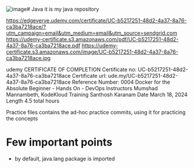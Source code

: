 ![image](https://github.com/user-attachments/assets/ebb04a6a-39ac-4ffd-8d2d-9d1a60987495)# Java
it is my java repository


https://edgeverve.udemy.com/certificate/UC-b5217251-48d2-4a37-8a76-ca3ba7218ace/?utm_campaign=email&utm_medium=email&utm_source=sendgrid.com
https://udemy-certificate.s3.amazonaws.com/pdf/UC-b5217251-48d2-4a37-8a76-ca3ba7218ace.pdf
https://udemy-certificate.s3.amazonaws.com/image/UC-b5217251-48d2-4a37-8a76-ca3ba7218ace.jpg

udemy 
CERTIFICATE OF COMPLETION 
Certificate no: UC-b5217251-48d2-4a37-8a76-ca3ba7218ace 
Certificate url: ude.my/UC-b5217251-48d2-4a37-8a76-ca3ba7218ace 
Reference Number: 0004 
Docker for the Absolute 
Beginner - Hands On - DevOps 
Instructors Mumshad Mannambeth, KodeKloud Training 
Santhosh Karanam 
Date March 18, 2024 
Length 4.5 total hours 

Practice files contains the ad-hoc practice commits, using it for practicing the concepts


# Few important points
- by default, java.lang package is imported
